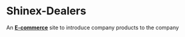 # Shinex-Dealers

An **[E-commerce](http://shinexdealer.com/)** site to introduce company products to the company

